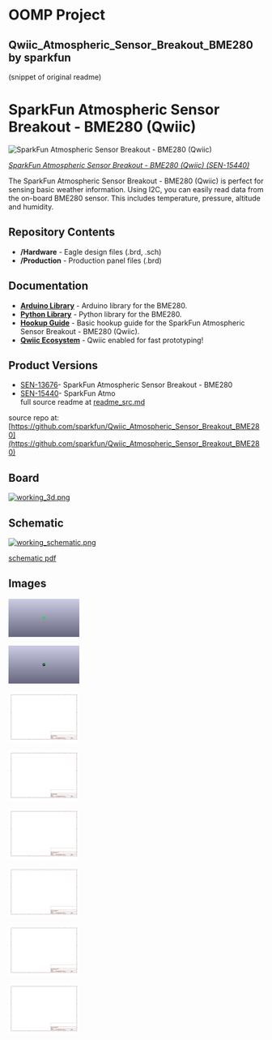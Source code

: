 # OOMP Project  
## Qwiic_Atmospheric_Sensor_Breakout_BME280  by sparkfun  
  
(snippet of original readme)  
  
SparkFun Atmospheric Sensor Breakout - BME280 (Qwiic)  
========================================  
  
![SparkFun Atmospheric Sensor Breakout - BME280 (Qwiic)](https://cdn.sparkfun.com/assets/parts/1/4/0/1/4/15440-SparkFun_Atmospheric_Sensor_Breakout_-_BME280__Qwiic_-04a.jpg)  
  
[*SparkFun Atmospheric Sensor Breakout - BME280 (Qwiic) (SEN-15440)*](https://www.sparkfun.com/products/15440)  
  
The SparkFun Atmospheric Sensor Breakout - BME280 (Qwiic) is perfect for sensing basic weather information. Using I2C, you can easily read data from the on-board BME280 sensor. This includes temperature, pressure, altitude and humidity.  
  
Repository Contents  
-------------------  
* **/Hardware** - Eagle design files (.brd, .sch)  
* **/Production** - Production panel files (.brd)  
  
Documentation  
--------------  
* **[Arduino Library](https://github.com/sparkfun/SparkFun_BME280_Arduino_Library/)** - Arduino library for the BME280.  
* **[Python Library](https://github.com/sparkfun/Qwiic_BME280_Py)** - Python library for the BME280.  
* **[Hookup Guide](https://learn.sparkfun.com/tutorials/qwiic-atmospheric-sensor-bme280-hookup-guide)** - Basic hookup guide for the SparkFun Atmospheric Sensor Breakout - BME280 (Qwiic).  
* **[Qwiic Ecosystem](https://www.sparkfun.com/qwiic)** - Qwiic enabled for fast prototyping!  
  
Product Versions  
----------------  
* [SEN-13676](https://www.sparkfun.com/products/13676)- SparkFun Atmospheric Sensor Breakout - BME280  
* [SEN-15440](https://www.sparkfun.com/products/15440)- SparkFun Atmo  
  full source readme at [readme_src.md](readme_src.md)  
  
source repo at: [https://github.com/sparkfun/Qwiic_Atmospheric_Sensor_Breakout_BME280](https://github.com/sparkfun/Qwiic_Atmospheric_Sensor_Breakout_BME280)  
## Board  
  
[![working_3d.png](working_3d_600.png)](working_3d.png)  
## Schematic  
  
[![working_schematic.png](working_schematic_600.png)](working_schematic.png)  
  
[schematic pdf](working_schematic.pdf)  
## Images  
  
[![working_3D_bottom.png](working_3D_bottom_140.png)](working_3D_bottom.png)  
  
[![working_3D_top.png](working_3D_top_140.png)](working_3D_top.png)  
  
[![working_assembly_page_01.png](working_assembly_page_01_140.png)](working_assembly_page_01.png)  
  
[![working_assembly_page_02.png](working_assembly_page_02_140.png)](working_assembly_page_02.png)  
  
[![working_assembly_page_03.png](working_assembly_page_03_140.png)](working_assembly_page_03.png)  
  
[![working_assembly_page_04.png](working_assembly_page_04_140.png)](working_assembly_page_04.png)  
  
[![working_assembly_page_05.png](working_assembly_page_05_140.png)](working_assembly_page_05.png)  
  
[![working_assembly_page_06.png](working_assembly_page_06_140.png)](working_assembly_page_06.png)  

